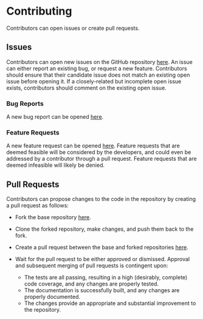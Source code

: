 # Contributing

Contributors can open issues or create pull requests.

## Issues

Contributors can open new issues on the GitHub repository [here](https://github.com/mrbuche/conspire.py/issues). An issue can either report an existing bug, or request a new feature. Contributors should ensure that their candidate issue does not match an existing open issue before opening it. If a closely-related but incomplete open issue exists, contributors should comment on the existing open issue.

### Bug Reports

A new bug report can be opened [here](https://github.com/mrbuche/conspire.py/issues/new?template=bug_report.md).

### Feature Requests

A new feature request can be opened [here](https://github.com/mrbuche/conspire.py/issues/new?template=feature_request.md). Feature requests that are deemed feasible will be considered by the developers, and could even be addressed by a contributor through a pull request. Feature requests that are deemed infeasible will likely be denied.

## Pull Requests

Contributors can propose changes to the code in the repository by creating a pull request as follows:

- Fork the base repository [here](https://github.com/mrbuche/conspire.py/fork).
- Clone the forked repository, make changes, and push them back to the fork.
- Create a pull request between the base and forked repositories [here](https://github.com/mrbuche/conspire.py/pulls).
- Wait for the pull request to be either approved or dismissed. Approval and subsequent merging of pull requests is contingent upon:

  - The tests are all passing, resulting in a high (desirably, complete) code coverage, and any changes are properly tested.
  - The documentation is successfully built, and any changes are properly documented.
  - The changes provide an appropriate and substantial improvement to the repository.
